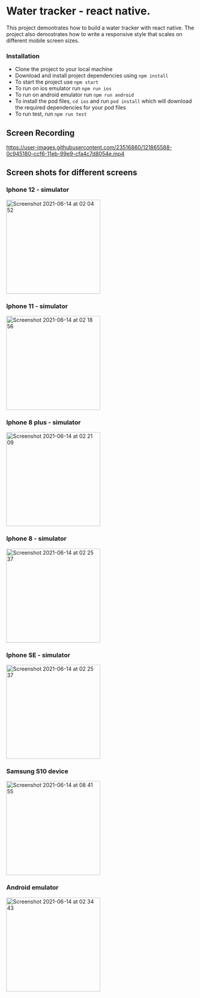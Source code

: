 # Water tracker - react native.

This project demontrates how to build a water tracker with react native. The project also demostrates how to write a responsive style that scales on different mobile screen sizes.

### Installation

- Clone the project to your local machine
- Download and install project dependencies using `npm install`
- To start the project use `npm start`
- To run on ios emulator run `npm run ios`
- To run on android emulator run `npm run android`
- To install the pod files, `cd ios` and run `pod install` which will download the required dependencies for your pod files
- To run test, run `npm run test`

## Screen Recording

https://user-images.githubusercontent.com/23516860/121865588-0c945180-ccf6-11eb-99e9-cfa4c7d8054e.mp4

## Screen shots for different screens

### Iphone 12 - simulator

<img width="250" alt="Screenshot 2021-06-14 at 02 04 52" src="https://user-images.githubusercontent.com/23516860/121854589-47908800-ccea-11eb-9410-503407d6b723.png">

### Iphone 11 - simulator

<img width="250" alt="Screenshot 2021-06-14 at 02 18 56" src="https://user-images.githubusercontent.com/23516860/121854662-5bd48500-ccea-11eb-9ecf-cc7fbb83281c.png">

### Iphone 8 plus - simulator

<img width="250" alt="Screenshot 2021-06-14 at 02 21 09" src="https://user-images.githubusercontent.com/23516860/121854742-76a6f980-ccea-11eb-9071-7fba9452057a.png">

### Iphone 8 - simulator

<img width="250" alt="Screenshot 2021-06-14 at 02 25 37" src="https://user-images.githubusercontent.com/23516860/121854807-8d4d5080-ccea-11eb-940a-b0962024fbe9.png">

### Iphone SE - simulator

<img width="250" alt="Screenshot 2021-06-14 at 02 25 37" src="https://user-images.githubusercontent.com/23516860/121855083-ddc4ae00-ccea-11eb-8467-b990fac55b44.png">

### Samsung S10 device

<img width="250" alt="Screenshot 2021-06-14 at 08 41 55" src="https://user-images.githubusercontent.com/23516860/121856578-8c1d2300-ccec-11eb-97ea-0bba158781a4.png">

### Android emulator

<img width="250" alt="Screenshot 2021-06-14 at 02 34 43" src="https://user-images.githubusercontent.com/23516860/121855775-a1458200-cceb-11eb-88f8-fb02ac177531.png">
